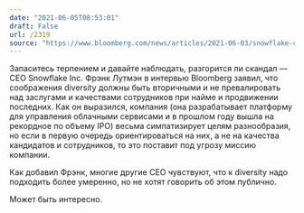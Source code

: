 ```yaml
---
date: "2021-06-05T08:53:01"
draft: False
url: /2319
source: "https://www.bloomberg.com/news/articles/2021-06-03/snowflake-ceo-says-worker-merit-should-outweigh-diversity-goals"
---
```


Запаситесь терпением и давайте наблюдать, разгорится ли скандал — CEO Snowflake Inc. Фрэнк Лутмэн в интервью Bloomberg заявил, что соображения diversity должны быть вторичными и не превалировать над заслугами и качествами сотрудников при найме и продвижении последних. Как он выразился, компания (она разрабатывает платформу для управления облачными сервисами и в прошлом году вышла на рекордное по объему IPO) весьма симпатизирует целям разнообразия, но если в первую очередь ориентироваться на них, а не на качества кандидатов и сотрудников, то это поставит под угрозу миссию компании.

Как добавил Фрэнк, многие другие CEO чувствуют, что к diversity надо подходить более умеренно, но не хотят говорить об этом публично. 

Может быть интересно.
